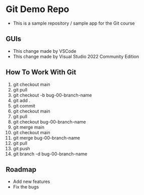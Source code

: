 # Git Demo Repo

- This is a sample repository / sample app for the Git course

## GUIs
* This change made by VSCode
* This change made by Visual Studio 2022 Community Edition

## How To Work With Git

1. git checkout main
2. git pull
3. git checkout -b bug-00-branch-name
4. git add .
5. git commit
6. git checkout main
7. git pull
8. git checkout bug-00-branch-name
9. git merge main
10. git checkout main
11. git merge bug-00-branch-name
12. git pull
13. git push
14. git branch -d bug-00-branch-name

## Roadmap

- Add new features
- Fix the bugs
